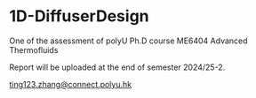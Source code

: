 # 1D-DiffuserDesign
One of the assessment of polyU Ph.D course ME6404 Advanced Thermofluids

Report will be uploaded at the end of semester 2024/25-2.

ting123.zhang@connect.polyu.hk
